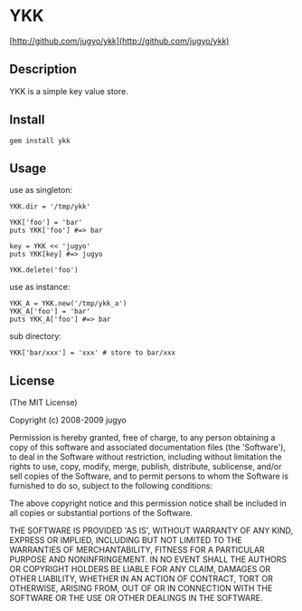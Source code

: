 YKK
========

[http://github.com/jugyo/ykk](http://github.com/jugyo/ykk)

Description
--------

YKK is a simple key value store.

Install
--------

    gem install ykk

Usage
--------

use as singleton:

    YKK.dir = '/tmp/ykk'

    YKK['foo'] = 'bar'
    puts YKK['foo'] #=> bar

    key = YKK << 'jugyo'
    puts YKK[key] #=> jugyo

    YKK.delete('foo')

use as instance:

    YKK_A = YKK.new('/tmp/ykk_a')
    YKK_A['foo'] = 'bar'
    puts YKK_A['foo'] #=> bar

sub directory:

    YKK['bar/xxx'] = 'xxx' # store to bar/xxx

License
--------

(The MIT License)

Copyright (c) 2008-2009 jugyo

Permission is hereby granted, free of charge, to any person obtaining
a copy of this software and associated documentation files (the
'Software'), to deal in the Software without restriction, including
without limitation the rights to use, copy, modify, merge, publish,
distribute, sublicense, and/or sell copies of the Software, and to
permit persons to whom the Software is furnished to do so, subject to
the following conditions:

The above copyright notice and this permission notice shall be
included in all copies or substantial portions of the Software.

THE SOFTWARE IS PROVIDED 'AS IS', WITHOUT WARRANTY OF ANY KIND,
EXPRESS OR IMPLIED, INCLUDING BUT NOT LIMITED TO THE WARRANTIES OF
MERCHANTABILITY, FITNESS FOR A PARTICULAR PURPOSE AND NONINFRINGEMENT.
IN NO EVENT SHALL THE AUTHORS OR COPYRIGHT HOLDERS BE LIABLE FOR ANY
CLAIM, DAMAGES OR OTHER LIABILITY, WHETHER IN AN ACTION OF CONTRACT,
TORT OR OTHERWISE, ARISING FROM, OUT OF OR IN CONNECTION WITH THE
SOFTWARE OR THE USE OR OTHER DEALINGS IN THE SOFTWARE.
